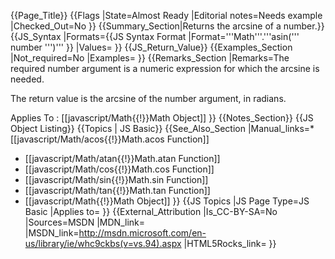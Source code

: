 {{Page_Title}}
{{Flags
|State=Almost Ready
|Editorial notes=Needs example
|Checked_Out=No
}}
{{Summary_Section|Returns the arcsine of a number.}}
{{JS_Syntax
|Formats={{JS Syntax Format
|Format='''Math'''.'''asin(''' number ''')'''
}}
|Values=
}}
{{JS_Return_Value}}
{{Examples_Section
|Not_required=No
|Examples=
}}
{{Remarks_Section
|Remarks=The required number argument is a numeric expression for which the arcsine is needed.

The return value is the arcsine of the number argument, in radians.

Applies To : [[javascript/Math{{!}}Math Object]]
}}
{{Notes_Section}}
{{JS Object Listing}}
{{Topics | JS Basic}}
{{See_Also_Section
|Manual_links=* [[javascript/Math/acos{{!}}Math.acos Function]]
* [[javascript/Math/atan{{!}}Math.atan Function]]
* [[javascript/Math/cos{{!}}Math.cos Function]]
* [[javascript/Math/sin{{!}}Math.sin Function]]
* [[javascript/Math/tan{{!}}Math.tan Function]]
* [[javascript/Math{{!}}Math Object]]
}}
{{JS Topics
|JS Page Type=JS Basic
|Applies to=
}}
{{External_Attribution
|Is_CC-BY-SA=No
|Sources=MSDN
|MDN_link=
|MSDN_link=http://msdn.microsoft.com/en-us/library/ie/whc9ckbs(v=vs.94).aspx
|HTML5Rocks_link=
}}